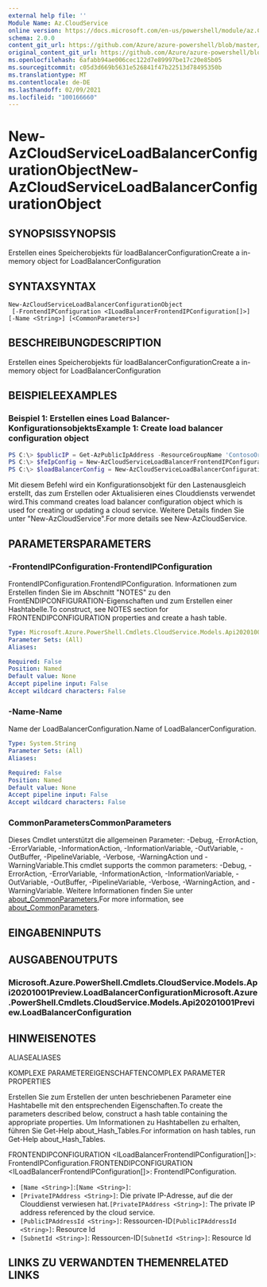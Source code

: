 ```yaml
---
external help file: ''
Module Name: Az.CloudService
online version: https://docs.microsoft.com/en-us/powershell/module/az.CloudService/new-AzCloudServiceLoadBalancerConfigurationObject
schema: 2.0.0
content_git_url: https://github.com/Azure/azure-powershell/blob/master/src/CloudService/help/New-AzCloudServiceLoadBalancerConfigurationObject.md
original_content_git_url: https://github.com/Azure/azure-powershell/blob/master/src/CloudService/help/New-AzCloudServiceLoadBalancerConfigurationObject.md
ms.openlocfilehash: 6afabb94ae006cec122d7e89997be17c20e85b05
ms.sourcegitcommit: c05d3d669b5631e526841f47b22513d78495350b
ms.translationtype: MT
ms.contentlocale: de-DE
ms.lasthandoff: 02/09/2021
ms.locfileid: "100166660"
---
```

# <span data-ttu-id="c74e4-101">New-AzCloudServiceLoadBalancerConfigurationObject</span><span class="sxs-lookup"><span data-stu-id="c74e4-101">New-AzCloudServiceLoadBalancerConfigurationObject</span></span>

## <span data-ttu-id="c74e4-102">SYNOPSIS</span><span class="sxs-lookup"><span data-stu-id="c74e4-102">SYNOPSIS</span></span>
<span data-ttu-id="c74e4-103">Erstellen eines Speicherobjekts für loadBalancerConfiguration</span><span class="sxs-lookup"><span data-stu-id="c74e4-103">Create a in-memory object for LoadBalancerConfiguration</span></span>

## <span data-ttu-id="c74e4-104">SYNTAX</span><span class="sxs-lookup"><span data-stu-id="c74e4-104">SYNTAX</span></span>

```
New-AzCloudServiceLoadBalancerConfigurationObject
 [-FrontendIPConfiguration <ILoadBalancerFrontendIPConfiguration[]>] [-Name <String>] [<CommonParameters>]
```

## <span data-ttu-id="c74e4-105">BESCHREIBUNG</span><span class="sxs-lookup"><span data-stu-id="c74e4-105">DESCRIPTION</span></span>
<span data-ttu-id="c74e4-106">Erstellen eines Speicherobjekts für loadBalancerConfiguration</span><span class="sxs-lookup"><span data-stu-id="c74e4-106">Create a in-memory object for LoadBalancerConfiguration</span></span>

## <span data-ttu-id="c74e4-107">BEISPIELE</span><span class="sxs-lookup"><span data-stu-id="c74e4-107">EXAMPLES</span></span>

### <span data-ttu-id="c74e4-108">Beispiel 1: Erstellen eines Load Balancer-Konfigurationsobjekts</span><span class="sxs-lookup"><span data-stu-id="c74e4-108">Example 1: Create load balancer configuration object</span></span>
```powershell
PS C:\> $publicIP = Get-AzPublicIpAddress -ResourceGroupName 'ContosoOrg' -Name 'ContosoPublicIP'
PS C:\> $feIpConfig = New-AzCloudServiceLoadBalancerFrontendIPConfigurationObject -Name 'ContosoFe' -PublicIPAddressId $publicIP.Id
PS C:\> $loadBalancerConfig = New-AzCloudServiceLoadBalancerConfigurationObject -Name 'ContosoLB' -FrontendIPConfiguration $feIpConfig
```

<span data-ttu-id="c74e4-109">Mit diesem Befehl wird ein Konfigurationsobjekt für den Lastenausgleich erstellt, das zum Erstellen oder Aktualisieren eines Clouddiensts verwendet wird.</span><span class="sxs-lookup"><span data-stu-id="c74e4-109">This command creates load balancer configuration object which is used for creating or updating a cloud service.</span></span>
<span data-ttu-id="c74e4-110">Weitere Details finden Sie unter "New-AzCloudService".</span><span class="sxs-lookup"><span data-stu-id="c74e4-110">For more details see New-AzCloudService.</span></span>

## <span data-ttu-id="c74e4-111">PARAMETERS</span><span class="sxs-lookup"><span data-stu-id="c74e4-111">PARAMETERS</span></span>

### <span data-ttu-id="c74e4-112">-FrontendIPConfiguration</span><span class="sxs-lookup"><span data-stu-id="c74e4-112">-FrontendIPConfiguration</span></span>
<span data-ttu-id="c74e4-113">FrontendIPConfiguration.</span><span class="sxs-lookup"><span data-stu-id="c74e4-113">FrontendIPConfiguration.</span></span>
<span data-ttu-id="c74e4-114">Informationen zum Erstellen finden Sie im Abschnitt "NOTES" zu den FrontENDIPCONFIGURATION-Eigenschaften und zum Erstellen einer Hashtabelle.</span><span class="sxs-lookup"><span data-stu-id="c74e4-114">To construct, see NOTES section for FRONTENDIPCONFIGURATION properties and create a hash table.</span></span>

```yaml
Type: Microsoft.Azure.PowerShell.Cmdlets.CloudService.Models.Api20201001Preview.ILoadBalancerFrontendIPConfiguration[]
Parameter Sets: (All)
Aliases:

Required: False
Position: Named
Default value: None
Accept pipeline input: False
Accept wildcard characters: False
```

### <span data-ttu-id="c74e4-115">-Name</span><span class="sxs-lookup"><span data-stu-id="c74e4-115">-Name</span></span>
<span data-ttu-id="c74e4-116">Name der LoadBalancerConfiguration.</span><span class="sxs-lookup"><span data-stu-id="c74e4-116">Name of LoadBalancerConfiguration.</span></span>

```yaml
Type: System.String
Parameter Sets: (All)
Aliases:

Required: False
Position: Named
Default value: None
Accept pipeline input: False
Accept wildcard characters: False
```

### <span data-ttu-id="c74e4-117">CommonParameters</span><span class="sxs-lookup"><span data-stu-id="c74e4-117">CommonParameters</span></span>
<span data-ttu-id="c74e4-118">Dieses Cmdlet unterstützt die allgemeinen Parameter: -Debug, -ErrorAction, -ErrorVariable, -InformationAction, -InformationVariable, -OutVariable, -OutBuffer, -PipelineVariable, -Verbose, -WarningAction und -WarningVariable.</span><span class="sxs-lookup"><span data-stu-id="c74e4-118">This cmdlet supports the common parameters: -Debug, -ErrorAction, -ErrorVariable, -InformationAction, -InformationVariable, -OutVariable, -OutBuffer, -PipelineVariable, -Verbose, -WarningAction, and -WarningVariable.</span></span> <span data-ttu-id="c74e4-119">Weitere Informationen finden Sie unter [about_CommonParameters.](http://go.microsoft.com/fwlink/?LinkID=113216)</span><span class="sxs-lookup"><span data-stu-id="c74e4-119">For more information, see [about_CommonParameters](http://go.microsoft.com/fwlink/?LinkID=113216).</span></span>

## <span data-ttu-id="c74e4-120">EINGABEN</span><span class="sxs-lookup"><span data-stu-id="c74e4-120">INPUTS</span></span>

## <span data-ttu-id="c74e4-121">AUSGABEN</span><span class="sxs-lookup"><span data-stu-id="c74e4-121">OUTPUTS</span></span>

### <span data-ttu-id="c74e4-122">Microsoft.Azure.PowerShell.Cmdlets.CloudService.Models.Api20201001Preview.LoadBalancerConfiguration</span><span class="sxs-lookup"><span data-stu-id="c74e4-122">Microsoft.Azure.PowerShell.Cmdlets.CloudService.Models.Api20201001Preview.LoadBalancerConfiguration</span></span>

## <span data-ttu-id="c74e4-123">HINWEISE</span><span class="sxs-lookup"><span data-stu-id="c74e4-123">NOTES</span></span>

<span data-ttu-id="c74e4-124">ALIASE</span><span class="sxs-lookup"><span data-stu-id="c74e4-124">ALIASES</span></span>

<span data-ttu-id="c74e4-125">KOMPLEXE PARAMETEREIGENSCHAFTEN</span><span class="sxs-lookup"><span data-stu-id="c74e4-125">COMPLEX PARAMETER PROPERTIES</span></span>

<span data-ttu-id="c74e4-126">Erstellen Sie zum Erstellen der unten beschriebenen Parameter eine Hashtabelle mit den entsprechenden Eigenschaften.</span><span class="sxs-lookup"><span data-stu-id="c74e4-126">To create the parameters described below, construct a hash table containing the appropriate properties.</span></span> <span data-ttu-id="c74e4-127">Um Informationen zu Hashtabellen zu erhalten, führen Sie Get-Help about_Hash_Tables.</span><span class="sxs-lookup"><span data-stu-id="c74e4-127">For information on hash tables, run Get-Help about_Hash_Tables.</span></span>


<span data-ttu-id="c74e4-128">FRONTENDIPCONFIGURATION <ILoadBalancerFrontendIPConfiguration[]>: FrontendIPConfiguration.</span><span class="sxs-lookup"><span data-stu-id="c74e4-128">FRONTENDIPCONFIGURATION <ILoadBalancerFrontendIPConfiguration[]>: FrontendIPConfiguration.</span></span>
  - <span data-ttu-id="c74e4-129">`[Name <String>]`:</span><span class="sxs-lookup"><span data-stu-id="c74e4-129">`[Name <String>]`:</span></span> 
  - <span data-ttu-id="c74e4-130">`[PrivateIPAddress <String>]`: Die private IP-Adresse, auf die der Clouddienst verwiesen hat.</span><span class="sxs-lookup"><span data-stu-id="c74e4-130">`[PrivateIPAddress <String>]`: The private IP address referenced by the cloud service.</span></span>
  - <span data-ttu-id="c74e4-131">`[PublicIPAddressId <String>]`: Ressourcen-ID</span><span class="sxs-lookup"><span data-stu-id="c74e4-131">`[PublicIPAddressId <String>]`: Resource Id</span></span>
  - <span data-ttu-id="c74e4-132">`[SubnetId <String>]`: Ressourcen-ID</span><span class="sxs-lookup"><span data-stu-id="c74e4-132">`[SubnetId <String>]`: Resource Id</span></span>

## <span data-ttu-id="c74e4-133">LINKS ZU VERWANDTEN THEMEN</span><span class="sxs-lookup"><span data-stu-id="c74e4-133">RELATED LINKS</span></span>

